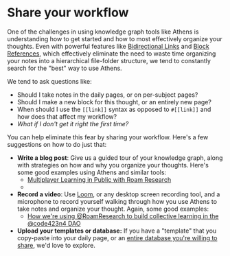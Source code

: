 # Share your workflow

One of the challenges in using knowledge graph tools like Athens is understanding how to get started and how to most effectively organize your thoughts. Even with powerful features like [Bidirectional Links](../../athens-guide/feature-list/bidirectional-links.md) and [Block References](../../athens-guide/feature-list/block-references.md), which effectively eliminate the need to waste time organizing your notes into a hierarchical file-folder structure, we tend to constantly search for the "best" way to use Athens.

We tend to ask questions like:

* Should I take notes in the daily pages, or on per-subject pages?
* Should I make a new block for this thought, or an entirely new page?
* When should I use the `[[link]]` syntax as opposed to `#[[link]]` and how does that affect my workflow?
* _What if I don't get it right the first time?_

You can help eliminate this fear by sharing your workflow. Here's a few suggestions on how to do just that:

* **Write a blog post**: Give us a guided tour of your knowledge graph, along with strategies on how and why you organize your thoughts. Here's some good examples using Athens and similar tools:
  * [Multiplayer Learning in Public with Roam Research](https://roamresearch.com/#/app/Symposium/page/4i6PyCSfi)
  * 
* **Record a video**: Use [Loom](https://loom.com), or any desktop screen recording tool, and a microphone to record yourself walking through how you use Athens to take notes and organize your thought. Again, some good examples:
  * [How we're using @RoamResearch to build collective learning in the @code423n4 DAO](https://www.loom.com/share/7316d46335e1480eb548b4a3c1e2de86)
* **Upload your templates or database:** If you have a "template" that you copy-paste into your daily page, or an [entire database you're willing to share](submit-templates-or-databases.md), we'd love to explore. 



